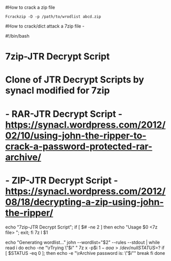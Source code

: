#How to crack a zip file

`Fcrackzip -D -p /path/to/wrodlist abcd.zip`

#How to crack/dict attack a 7zip file -

#!/bin/bash
# 7zip-JTR Decrypt Script
#
# Clone of JTR Decrypt Scripts by synacl modified for 7zip
# - RAR-JTR Decrypt Script - https://synacl.wordpress.com/2012/02/10/using-john-the-ripper-to-crack-a-password-protected-rar-archive/
# - ZIP-JTR Decrypt Script - https://synacl.wordpress.com/2012/08/18/decrypting-a-zip-using-john-the-ripper/

echo "7zip-JTR Decrypt Script";
if [ $# -ne 2 ]
then
  echo "Usage $0 <7z file> <wordlist>";
  exit;
fi
7z l $1

echo "Generating wordlist..."
john --wordlist="$2" --rules --stdout | while read i
do
  echo -ne "\rTrying \"$i\" "
  7z x -p$i $1 -aoa >/dev/null
  STATUS=$?
  if [ $STATUS -eq 0 ]; then
    echo -e "\rArchive password is: \"$i\""
    break
  fi
done
